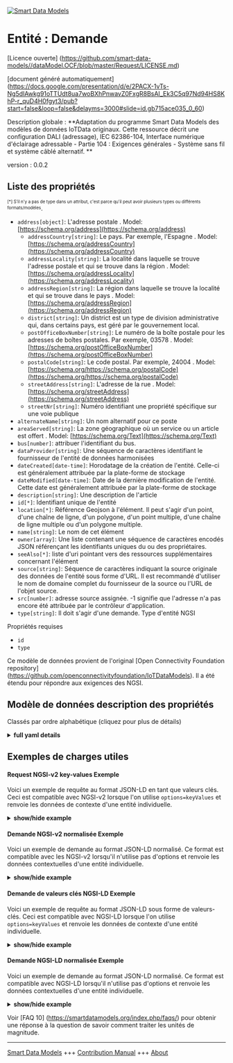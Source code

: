 <!-- 10-Header -->  
[![Smart Data Models](https://smartdatamodels.org/wp-content/uploads/2022/01/SmartDataModels_logo.png "Logo")](https://smartdatamodels.org)  
Entité : Demande  
================<!-- /10-Header -->  
<!-- 15-License -->  
[Licence ouverte] (https://github.com/smart-data-models//dataModel.OCF/blob/master/Request/LICENSE.md)  
[document généré automatiquement] (https://docs.google.com/presentation/d/e/2PACX-1vTs-Ng5dIAwkg91oTTUdt8ua7woBXhPnwavZ0FxgR8BsAI_Ek3C5q97Nd94HS8KhP-r_quD4H0fgyt3/pub?start=false&loop=false&delayms=3000#slide=id.gb715ace035_0_60)  
<!-- /15-License -->  
<!-- 20-Description -->  
Description globale : **Adaptation du programme Smart Data Models des modèles de données IoTData originaux. Cette ressource décrit une configuration DALI (adressage), IEC 62386-104, Interface numérique d'éclairage adressable - Partie 104 : Exigences générales - Système sans fil et système câblé alternatif. **  
version : 0.0.2  
<!-- /20-Description -->  
<!-- 30-PropertiesList -->  

## Liste des propriétés  

<sup><sub>[*] S'il n'y a pas de type dans un attribut, c'est parce qu'il peut avoir plusieurs types ou différents formats/modèles</sub></sup>.  
- `address[object]`: L'adresse postale  . Model: [https://schema.org/address](https://schema.org/address)	- `addressCountry[string]`: Le pays. Par exemple, l'Espagne  . Model: [https://schema.org/addressCountry](https://schema.org/addressCountry)  
	- `addressLocality[string]`: La localité dans laquelle se trouve l'adresse postale et qui se trouve dans la région  . Model: [https://schema.org/addressLocality](https://schema.org/addressLocality)  
	- `addressRegion[string]`: La région dans laquelle se trouve la localité et qui se trouve dans le pays  . Model: [https://schema.org/addressRegion](https://schema.org/addressRegion)  
	- `district[string]`: Un district est un type de division administrative qui, dans certains pays, est géré par le gouvernement local.    
	- `postOfficeBoxNumber[string]`: Le numéro de la boîte postale pour les adresses de boîtes postales. Par exemple, 03578  . Model: [https://schema.org/postOfficeBoxNumber](https://schema.org/postOfficeBoxNumber)  
	- `postalCode[string]`: Le code postal. Par exemple, 24004  . Model: [https://schema.org/https://schema.org/postalCode](https://schema.org/https://schema.org/postalCode)  
	- `streetAddress[string]`: L'adresse de la rue  . Model: [https://schema.org/streetAddress](https://schema.org/streetAddress)  
	- `streetNr[string]`: Numéro identifiant une propriété spécifique sur une voie publique    
- `alternateName[string]`: Un nom alternatif pour ce poste  - `areaServed[string]`: La zone géographique où un service ou un article est offert  . Model: [https://schema.org/Text](https://schema.org/Text)- `bus[number]`: attribuer l'identifiant du bus.  - `dataProvider[string]`: Une séquence de caractères identifiant le fournisseur de l'entité de données harmonisées  - `dateCreated[date-time]`: Horodatage de la création de l'entité. Celle-ci est généralement attribuée par la plate-forme de stockage  - `dateModified[date-time]`: Date de la dernière modification de l'entité. Cette date est généralement attribuée par la plate-forme de stockage  - `description[string]`: Une description de l'article  - `id[*]`: Identifiant unique de l'entité  - `location[*]`: Référence Geojson à l'élément. Il peut s'agir d'un point, d'une chaîne de ligne, d'un polygone, d'un point multiple, d'une chaîne de ligne multiple ou d'un polygone multiple.  - `name[string]`: Le nom de cet élément  - `owner[array]`: Une liste contenant une séquence de caractères encodés JSON référençant les identifiants uniques du ou des propriétaires.  - `seeAlso[*]`: liste d'uri pointant vers des ressources supplémentaires concernant l'élément  - `source[string]`: Séquence de caractères indiquant la source originale des données de l'entité sous forme d'URL. Il est recommandé d'utiliser le nom de domaine complet du fournisseur de la source ou l'URL de l'objet source.  - `src[number]`: adresse source assignée. -1 signifie que l'adresse n'a pas encore été attribuée par le contrôleur d'application.  - `type[string]`: Il doit s'agir d'une demande. Type d'entité NGSI  <!-- /30-PropertiesList -->  
<!-- 35-RequiredProperties -->  
Propriétés requises  
- `id`  - `type`  <!-- /35-RequiredProperties -->  
<!-- 40-RequiredProperties -->  
Ce modèle de données provient de l'original [Open Connectivity Foundation repository] (https://github.com/openconnectivityfoundation/IoTDataModels). Il a été étendu pour répondre aux exigences des NGSI.  
<!-- /40-RequiredProperties -->  
<!-- 50-DataModelHeader -->  
## Modèle de données description des propriétés  
Classés par ordre alphabétique (cliquez pour plus de détails)  
<!-- /50-DataModelHeader -->  
<!-- 60-ModelYaml -->  
<details><summary><strong>full yaml details</strong></summary>    
```yaml  
Request:    
  description: 'Smart Data Models Program adaptation of the original IoTData data Models. This Resource describes a DALI (addressing) configuration,  IEC 62386-104, Digital  addressable lighting interface - Part 104: General requirements - Wireless and alternative wired system. '    
  properties:    
    address:    
      description: The mailing address    
      properties:    
        addressCountry:    
          description: 'The country. For example, Spain'    
          type: string    
          x-ngsi:    
            model: https://schema.org/addressCountry    
            type: Property    
        addressLocality:    
          description: 'The locality in which the street address is, and which is in the region'    
          type: string    
          x-ngsi:    
            model: https://schema.org/addressLocality    
            type: Property    
        addressRegion:    
          description: 'The region in which the locality is, and which is in the country'    
          type: string    
          x-ngsi:    
            model: https://schema.org/addressRegion    
            type: Property    
        district:    
          description: 'A district is a type of administrative division that, in some countries, is managed by the local government'    
          type: string    
          x-ngsi:    
            type: Property    
        postOfficeBoxNumber:    
          description: 'The post office box number for PO box addresses. For example, 03578'    
          type: string    
          x-ngsi:    
            model: https://schema.org/postOfficeBoxNumber    
            type: Property    
        postalCode:    
          description: 'The postal code. For example, 24004'    
          type: string    
          x-ngsi:    
            model: https://schema.org/https://schema.org/postalCode    
            type: Property    
        streetAddress:    
          description: The street address    
          type: string    
          x-ngsi:    
            model: https://schema.org/streetAddress    
            type: Property    
        streetNr:    
          description: Number identifying a specific property on a public street    
          type: string    
          x-ngsi:    
            type: Property    
      type: object    
      x-ngsi:    
        model: https://schema.org/address    
        type: Property    
    alternateName:    
      description: An alternative name for this item    
      type: string    
      x-ngsi:    
        type: Property    
    areaServed:    
      description: The geographic area where a service or offered item is provided    
      type: string    
      x-ngsi:    
        model: https://schema.org/Text    
        type: Property    
    bus:    
      description: assign the bus identifier.    
      type: number    
      x-ngsi:    
        type: Property    
    dataProvider:    
      description: A sequence of characters identifying the provider of the harmonised data entity    
      type: string    
      x-ngsi:    
        type: Property    
    dateCreated:    
      description: Entity creation timestamp. This will usually be allocated by the storage platform    
      format: date-time    
      type: string    
      x-ngsi:    
        type: Property    
    dateModified:    
      description: Timestamp of the last modification of the entity. This will usually be allocated by the storage platform    
      format: date-time    
      type: string    
      x-ngsi:    
        type: Property    
    description:    
      description: A description of this item    
      type: string    
      x-ngsi:    
        type: Property    
    id:    
      anyOf:    
        - description: Identifier format of any NGSI entity    
          maxLength: 256    
          minLength: 1    
          pattern: ^[\w\-\.\{\}\$\+\*\[\]`|~^@!,:\\]+$    
          type: string    
          x-ngsi:    
            type: Property    
        - description: Identifier format of any NGSI entity    
          format: uri    
          type: string    
          x-ngsi:    
            type: Property    
      description: Unique identifier of the entity    
      x-ngsi:    
        type: Property    
    location:    
      description: 'Geojson reference to the item. It can be Point, LineString, Polygon, MultiPoint, MultiLineString or MultiPolygon'    
      oneOf:    
        - description: Geojson reference to the item. Point    
          properties:    
            bbox:    
              items:    
                type: number    
              minItems: 4    
              type: array    
            coordinates:    
              items:    
                type: number    
              minItems: 2    
              type: array    
            type:    
              enum:    
                - Point    
              type: string    
          required:    
            - type    
            - coordinates    
          title: GeoJSON Point    
          type: object    
          x-ngsi:    
            type: GeoProperty    
        - description: Geojson reference to the item. LineString    
          properties:    
            bbox:    
              items:    
                type: number    
              minItems: 4    
              type: array    
            coordinates:    
              items:    
                items:    
                  type: number    
                minItems: 2    
                type: array    
              minItems: 2    
              type: array    
            type:    
              enum:    
                - LineString    
              type: string    
          required:    
            - type    
            - coordinates    
          title: GeoJSON LineString    
          type: object    
          x-ngsi:    
            type: GeoProperty    
        - description: Geojson reference to the item. Polygon    
          properties:    
            bbox:    
              items:    
                type: number    
              minItems: 4    
              type: array    
            coordinates:    
              items:    
                items:    
                  items:    
                    type: number    
                  minItems: 2    
                  type: array    
                minItems: 4    
                type: array    
              type: array    
            type:    
              enum:    
                - Polygon    
              type: string    
          required:    
            - type    
            - coordinates    
          title: GeoJSON Polygon    
          type: object    
          x-ngsi:    
            type: GeoProperty    
        - description: Geojson reference to the item. MultiPoint    
          properties:    
            bbox:    
              items:    
                type: number    
              minItems: 4    
              type: array    
            coordinates:    
              items:    
                items:    
                  type: number    
                minItems: 2    
                type: array    
              type: array    
            type:    
              enum:    
                - MultiPoint    
              type: string    
          required:    
            - type    
            - coordinates    
          title: GeoJSON MultiPoint    
          type: object    
          x-ngsi:    
            type: GeoProperty    
        - description: Geojson reference to the item. MultiLineString    
          properties:    
            bbox:    
              items:    
                type: number    
              minItems: 4    
              type: array    
            coordinates:    
              items:    
                items:    
                  items:    
                    type: number    
                  minItems: 2    
                  type: array    
                minItems: 2    
                type: array    
              type: array    
            type:    
              enum:    
                - MultiLineString    
              type: string    
          required:    
            - type    
            - coordinates    
          title: GeoJSON MultiLineString    
          type: object    
          x-ngsi:    
            type: GeoProperty    
        - description: Geojson reference to the item. MultiLineString    
          properties:    
            bbox:    
              items:    
                type: number    
              minItems: 4    
              type: array    
            coordinates:    
              items:    
                items:    
                  items:    
                    items:    
                      type: number    
                    minItems: 2    
                    type: array    
                  minItems: 4    
                  type: array    
                type: array    
              type: array    
            type:    
              enum:    
                - MultiPolygon    
              type: string    
          required:    
            - type    
            - coordinates    
          title: GeoJSON MultiPolygon    
          type: object    
          x-ngsi:    
            type: GeoProperty    
      x-ngsi:    
        type: GeoProperty    
    name:    
      description: The name of this item    
      type: string    
      x-ngsi:    
        type: Property    
    owner:    
      description: A List containing a JSON encoded sequence of characters referencing the unique Ids of the owner(s)    
      items:    
        anyOf:    
          - description: Identifier format of any NGSI entity    
            maxLength: 256    
            minLength: 1    
            pattern: ^[\w\-\.\{\}\$\+\*\[\]`|~^@!,:\\]+$    
            type: string    
            x-ngsi:    
              type: Property    
          - description: Identifier format of any NGSI entity    
            format: uri    
            type: string    
            x-ngsi:    
              type: Property    
        description: Unique identifier of the entity    
        x-ngsi:    
          type: Property    
      type: array    
      x-ngsi:    
        type: Property    
    seeAlso:    
      description: list of uri pointing to additional resources about the item    
      oneOf:    
        - items:    
            format: uri    
            type: string    
          minItems: 1    
          type: array    
        - format: uri    
          type: string    
      x-ngsi:    
        type: Property    
    source:    
      description: 'A sequence of characters giving the original source of the entity data as a URL. Recommended to be the fully qualified domain name of the source provider, or the URL to the source object'    
      type: string    
      x-ngsi:    
        type: Property    
    src:    
      description: assigned source address. -1 means not yet assigned by the Application controller.    
      type: number    
      x-ngsi:    
        type: Property    
    type:    
      description: It has to be Request. NGSI entity type    
      enum:    
        - Request    
      type: string    
      x-ngsi:    
        type: Property    
  required:    
    - id    
    - type    
  type: object    
  x-derived-from: https://github.com/OpenInterConnect/IoTDataModels/blob/master/RequestResURI.swagger.json    
  x-disclaimer: 'Redistribution and use in source and binary forms, with or without modification, are permitted  provided that the license conditions are met. Copyleft (c) 2022 Contributors to Smart Data Models Program'    
  x-license-url: https://github.com/smart-data-models/dataModel.OCF/blob/master/Request/LICENSE.md    
  x-model-schema: https://smart-data-models.github.io/dataModel.IoTDataModels/Request/schema.json    
  x-model-tags: OCF    
  x-version: 0.0.2    
```  
</details>    
<!-- /60-ModelYaml -->  
<!-- 70-MiddleNotes -->  
<!-- /70-MiddleNotes -->  
<!-- 80-Examples -->  
## Exemples de charges utiles  
#### Request NGSI-v2 key-values Exemple  
Voici un exemple de requête au format JSON-LD en tant que valeurs clés. Ceci est compatible avec NGSI-v2 lorsque l'on utilise `options=keyValues` et renvoie les données de contexte d'une entité individuelle.  
<details><summary><strong>show/hide example</strong></summary>    
```json  
{  
    "id": "urn:ngsi-ld:Request:id:KVWK:59545281",  
    "dateCreated": "1999-11-03T04:17:54Z",  
    "dateModified": "2021-09-16T11:29:47Z",  
    "source": "Live condition police include season also. Industry sport interest sure. I save loss big political exist.",  
    "name": "Yet today not sell investment data kitchen. Certain",  
    "alternateName": "Lawyer easy thousand. Mother couple think information threat management board. Real fight and.",  
    "description": "Forward sell road us. For design benefit painting very laugh which yourself. Mentio",  
    "dataProvider": "Stage hand name. Small chair to on join. If marriage knowledge decade operation parent painting.",  
    "owner": [  
        "urn:ngsi-ld:Request:items:AMGU:58911447",  
        "urn:ngsi-ld:Request:items:RNKL:02999354"  
    ],  
    "seeAlso": [  
        "urn:ngsi-ld:Request:items:HDJL:76820020"  
    ],  
    "location": {  
        "type": "Point",  
        "coordinates": [  
            -33.605389,  
            -164.158675  
        ]  
    },  
    "address": {  
        "streetAddress": "Arrive beat service art prepare key again. Himself field range nature. None radio stock style agency war.",  
        "addressLocality": "Commercial half able activity position. Never tough listen home fine best music.",  
        "addressRegion": "Thus kind personal see. My land artist herself respond case. Center painting particularly news head.",  
        "addressCountry": "Relate dark case still. Get key Republican return art cost good. Green money fund bar century about way.",  
        "postalCode": "Account face south h",  
        "postOfficeBoxNumber": "Own former very resource ",  
        "streetNr": "Job various image approach investment. Fall science data note difference executive recently. Finish price other week short.",  
        "district": "Machine usually blood long."  
    },  
    "areaServed": "Conference",  
    "type": "Request",  
    "bus": 864,  
    "src": 864  
}  
```  
</details>  
#### Demande NGSI-v2 normalisée Exemple  
Voici un exemple de demande au format JSON-LD normalisé. Ce format est compatible avec les NGSI-v2 lorsqu'il n'utilise pas d'options et renvoie les données contextuelles d'une entité individuelle.  
<details><summary><strong>show/hide example</strong></summary>    
```json  
{  
    "id": "urn:ngsi-ld:Request:id:KVWK:59545281",  
    "dateCreated": {  
        "type": "DateTime",  
        "value": "1999-11-03T04:17:54Z"  
    },  
    "dateModified": {  
        "type": "DateTime",  
        "value": "2021-09-16T11:29:47Z"  
    },  
    "source": {  
        "type": "Text",  
        "value": "Live condition police include season also. Industry sport interest sure. I save loss big political exist."  
    },  
    "name": {  
        "type": "Text",  
        "value": "Yet today not sell investment data kitchen. Certain"  
    },  
    "alternateName": {  
        "type": "Text",  
        "value": "Lawyer easy thousand. Mother couple think information threat management board. Real fight and."  
    },  
    "description": {  
        "type": "Text",  
        "value": "Forward sell road us. For design benefit painting very laugh which yourself. Mentio"  
    },  
    "dataProvider": {  
        "type": "Text",  
        "value": "Stage hand name. Small chair to on join. If marriage knowledge decade operation parent painting."  
    },  
    "owner": {  
        "type": "StructuredValue",  
        "value": [  
            "urn:ngsi-ld:Request:items:AMGU:58911447",  
            "urn:ngsi-ld:Request:items:RNKL:02999354"  
        ]  
    },  
    "seeAlso": {  
        "type": "StructuredValue",  
        "value": [  
            "urn:ngsi-ld:Request:items:HDJL:76820020"  
        ]  
    },  
    "location": {  
        "type": "geo:json",  
        "value": {  
            "type": "Point",  
            "coordinates": [  
                -33.605389,  
                -164.158675  
            ]  
        }  
    },  
    "address": {  
        "type": "StructuredValue",  
        "value": {  
            "streetAddress": "Arrive beat service art prepare key again. Himself field range nature. None radio stock style agency war.",  
            "addressLocality": "Commercial half able activity position. Never tough listen home fine best music.",  
            "addressRegion": "Thus kind personal see. My land artist herself respond case. Center painting particularly news head.",  
            "addressCountry": "Relate dark case still. Get key Republican return art cost good. Green money fund bar century about way.",  
            "postalCode": "Account face south h",  
            "postOfficeBoxNumber": "Own former very resource ",  
            "streetNr": "Job various image approach investment. Fall science data note difference executive recently. Finish price other week short.",  
            "district": "Machine usually blood long."  
        }  
    },  
    "areaServed": {  
        "type": "Text",  
        "value": "Conference"  
    },  
    "type": "Request",  
    "bus": {  
        "type": "Number",  
        "value": 864  
    },  
    "src": {  
        "type": "Number",  
        "value": 864  
    }  
}  
```  
</details>  
#### Demande de valeurs clés NGSI-LD Exemple  
Voici un exemple de requête au format JSON-LD sous forme de valeurs-clés. Ceci est compatible avec NGSI-LD lorsque l'on utilise `options=keyValues` et renvoie les données de contexte d'une entité individuelle.  
<details><summary><strong>show/hide example</strong></summary>    
```json  
{  
    "id": "urn:ngsi-ld:Request:id:KVWK:59545281",  
    "dateCreated": "1999-11-03T04:17:54Z",  
    "dateModified": "2021-09-16T11:29:47Z",  
    "source": "Live condition police include season also. Industry sport interest sure. I save loss big political exist.",  
    "name": "Yet today not sell investment data kitchen. Certain",  
    "alternateName": "Lawyer easy thousand. Mother couple think information threat management board. Real fight and.",  
    "description": "Forward sell road us. For design benefit painting very laugh which yourself. Mentio",  
    "dataProvider": "Stage hand name. Small chair to on join. If marriage knowledge decade operation parent painting.",  
    "owner": [  
        "urn:ngsi-ld:Request:items:AMGU:58911447",  
        "urn:ngsi-ld:Request:items:RNKL:02999354"  
    ],  
    "seeAlso": [  
        "urn:ngsi-ld:Request:items:HDJL:76820020"  
    ],  
    "location": {  
        "type": "Point",  
        "coordinates": [  
            -33.605389,  
            -164.158675  
        ]  
    },  
    "address": {  
        "streetAddress": "Arrive beat service art prepare key again. Himself field range nature. None radio stock style agency war.",  
        "addressLocality": "Commercial half able activity position. Never tough listen home fine best music.",  
        "addressRegion": "Thus kind personal see. My land artist herself respond case. Center painting particularly news head.",  
        "addressCountry": "Relate dark case still. Get key Republican return art cost good. Green money fund bar century about way.",  
        "postalCode": "Account face south h",  
        "postOfficeBoxNumber": "Own former very resource ",  
        "streetNr": "Job various image approach investment. Fall science data note difference executive recently. Finish price other week short.",  
        "district": "Machine usually blood long."  
    },  
    "areaServed": "Conference",  
    "type": "Request",  
    "bus": 864,  
    "src": 864,  
    "@context": [  
        "https://smartdatamodels.org/context.jsonld"  
    ]  
}  
```  
</details>  
#### Demande NGSI-LD normalisée Exemple  
Voici un exemple de demande au format JSON-LD normalisé. Ce format est compatible avec NGSI-LD lorsqu'il n'utilise pas d'options et renvoie les données contextuelles d'une entité individuelle.  
<details><summary><strong>show/hide example</strong></summary>    
```json  
{  
    "id": "urn:ngsi-ld:Request:id:KVWK:59545281",  
    "dateCreated": {  
        "type": "Property",  
        "value": {  
            "@type": "DateTime",  
            "@value": "1999-11-03T04:17:54Z"  
        }  
    },  
    "dateModified": {  
        "type": "Property",  
        "value": {  
            "@type": "DateTime",  
            "@value": "2021-09-16T11:29:47Z"  
        }  
    },  
    "source": {  
        "type": "Property",  
        "value": "Live condition police include season also. Industry sport interest sure. I save loss big political exist."  
    },  
    "name": {  
        "type": "Property",  
        "value": "Yet today not sell investment data kitchen. Certain"  
    },  
    "alternateName": {  
        "type": "Property",  
        "value": "Lawyer easy thousand. Mother couple think information threat management board. Real fight and."  
    },  
    "description": {  
        "type": "Property",  
        "value": "Forward sell road us. For design benefit painting very laugh which yourself. Mentio"  
    },  
    "dataProvider": {  
        "type": "Property",  
        "value": "Stage hand name. Small chair to on join. If marriage knowledge decade operation parent painting."  
    },  
    "owner": {  
        "type": "Property",  
        "value": [  
            "urn:ngsi-ld:Request:items:AMGU:58911447",  
            "urn:ngsi-ld:Request:items:RNKL:02999354"  
        ]  
    },  
    "seeAlso": {  
        "type": "Property",  
        "value": [  
            "urn:ngsi-ld:Request:items:HDJL:76820020"  
        ]  
    },  
    "location": {  
        "type": "GeoProperty",  
        "value": {  
            "type": "Point",  
            "coordinates": [  
                -33.605389,  
                -164.158675  
            ]  
        }  
    },  
    "address": {  
        "type": "Property",  
        "value": {  
            "streetAddress": "Arrive beat service art prepare key again. Himself field range nature. None radio stock style agency war.",  
            "addressLocality": "Commercial half able activity position. Never tough listen home fine best music.",  
            "addressRegion": "Thus kind personal see. My land artist herself respond case. Center painting particularly news head.",  
            "addressCountry": "Relate dark case still. Get key Republican return art cost good. Green money fund bar century about way.",  
            "postalCode": "Account face south h",  
            "postOfficeBoxNumber": "Own former very resource ",  
            "streetNr": "Job various image approach investment. Fall science data note difference executive recently. Finish price other week short.",  
            "district": "Machine usually blood long."  
        }  
    },  
    "areaServed": {  
        "type": "Property",  
        "value": "Conference"  
    },  
    "type": "Request",  
    "bus": {  
        "type": "Property",  
        "value": 864  
    },  
    "src": {  
        "type": "Property",  
        "value": 864  
    },  
    "@context": [  
        "https://smartdatamodels.org/context.jsonld"  
    ]  
}  
```  
</details><!-- /80-Examples -->  
<!-- 90-FooterNotes -->  
<!-- /90-FooterNotes -->  
<!-- 95-Units -->  
Voir [FAQ 10] (https://smartdatamodels.org/index.php/faqs/) pour obtenir une réponse à la question de savoir comment traiter les unités de magnitude.  
<!-- /95-Units -->  
<!-- 97-LastFooter -->  
---  
[Smart Data Models](https://smartdatamodels.org) +++ [Contribution Manual](https://bit.ly/contribution_manual) +++ [About](https://bit.ly/Introduction_SDM)<!-- /97-LastFooter -->  
